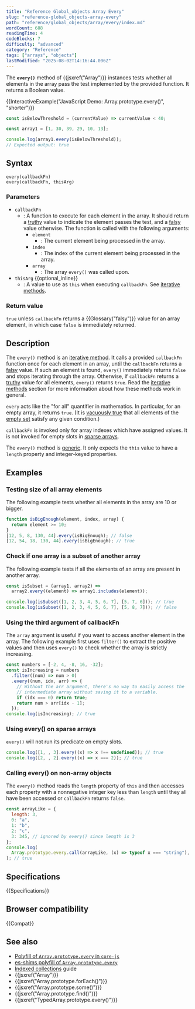 ```yaml
---
title: "Reference Global_objects Array Every"
slug: "reference-global_objects-array-every"
path: "reference/global_objects/array/every/index.md"
wordCount: 688
readingTime: 4
codeBlocks: 7
difficulty: "advanced"
category: "Reference"
tags: ["arrays", "objects"]
lastModified: "2025-08-02T14:16:44.006Z"
---
```



The **`every()`** method of {{jsxref("Array")}} instances tests whether
all elements in the array pass the test implemented by the provided function. It
returns a Boolean value.

{{InteractiveExample("JavaScript Demo: Array.prototype.every()", "shorter")}}

```js interactive-example
const isBelowThreshold = (currentValue) => currentValue < 40;

const array1 = [1, 30, 39, 29, 10, 13];

console.log(array1.every(isBelowThreshold));
// Expected output: true
```

## Syntax

```js-nolint
every(callbackFn)
every(callbackFn, thisArg)
```

### Parameters

- `callbackFn`
  - : A function to execute for each element in the array. It should return a [truthy](/en-US/docs/Glossary/Truthy) value to indicate the element passes the test, and a [falsy](/en-US/docs/Glossary/Falsy) value otherwise. The function is called with the following arguments:
    - `element`
      - : The current element being processed in the array.
    - `index`
      - : The index of the current element being processed in the array.
    - `array`
      - : The array `every()` was called upon.
- `thisArg` {{optional_inline}}
  - : A value to use as `this` when executing `callbackFn`. See [iterative methods](/en-US/docs/Web/JavaScript/Reference/Global_Objects/Array#iterative_methods).

### Return value

`true` unless `callbackFn` returns a {{Glossary("falsy")}} value for an array element, in which case `false` is immediately returned.

## Description

The `every()` method is an [iterative method](/en-US/docs/Web/JavaScript/Reference/Global_Objects/Array#iterative_methods). It calls a provided `callbackFn` function once for each element in an array, until the `callbackFn` returns a [falsy](/en-US/docs/Glossary/Falsy) value. If such an element is found, `every()` immediately returns `false` and stops iterating through the array. Otherwise, if `callbackFn` returns a [truthy](/en-US/docs/Glossary/Truthy) value for all elements, `every()` returns `true`. Read the [iterative methods](/en-US/docs/Web/JavaScript/Reference/Global_Objects/Array#iterative_methods) section for more information about how these methods work in general.

`every` acts like the "for all" quantifier in mathematics. In particular, for an empty array, it returns `true`. (It is [vacuously true](https://en.wikipedia.org/wiki/Vacuous_truth) that all elements of the [empty set](https://en.wikipedia.org/wiki/Empty_set#Properties) satisfy any given condition.)

`callbackFn` is invoked only for array indexes which have assigned values. It is not invoked for empty slots in [sparse arrays](/en-US/docs/Web/JavaScript/Guide/Indexed_collections#sparse_arrays).

The `every()` method is [generic](/en-US/docs/Web/JavaScript/Reference/Global_Objects/Array#generic_array_methods). It only expects the `this` value to have a `length` property and integer-keyed properties.

## Examples

### Testing size of all array elements

The following example tests whether all elements in the array are 10 or bigger.

```js
function isBigEnough(element, index, array) {
  return element >= 10;
}
[12, 5, 8, 130, 44].every(isBigEnough); // false
[12, 54, 18, 130, 44].every(isBigEnough); // true
```

### Check if one array is a subset of another array

The following example tests if all the elements of an array are present in another array.

```js
const isSubset = (array1, array2) =>
  array2.every((element) => array1.includes(element));

console.log(isSubset([1, 2, 3, 4, 5, 6, 7], [5, 7, 6])); // true
console.log(isSubset([1, 2, 3, 4, 5, 6, 7], [5, 8, 7])); // false
```

### Using the third argument of callbackFn

The `array` argument is useful if you want to access another element in the array. The following example first uses `filter()` to extract the positive values and then uses `every()` to check whether the array is strictly increasing.

```js
const numbers = [-2, 4, -8, 16, -32];
const isIncreasing = numbers
  .filter((num) => num > 0)
  .every((num, idx, arr) => {
    // Without the arr argument, there's no way to easily access the
    // intermediate array without saving it to a variable.
    if (idx === 0) return true;
    return num > arr[idx - 1];
  });
console.log(isIncreasing); // true
```

### Using every() on sparse arrays

`every()` will not run its predicate on empty slots.

```js
console.log([1, , 3].every((x) => x !== undefined)); // true
console.log([2, , 2].every((x) => x === 2)); // true
```

### Calling every() on non-array objects

The `every()` method reads the `length` property of `this` and then accesses each property with a nonnegative integer key less than `length` until they all have been accessed or `callbackFn` returns `false`.

```js
const arrayLike = {
  length: 3,
  0: "a",
  1: "b",
  2: "c",
  3: 345, // ignored by every() since length is 3
};
console.log(
  Array.prototype.every.call(arrayLike, (x) => typeof x === "string"),
); // true
```

## Specifications

{{Specifications}}

## Browser compatibility

{{Compat}}

## See also

- [Polyfill of `Array.prototype.every` in `core-js`](https://github.com/zloirock/core-js#ecmascript-array)
- [es-shims polyfill of `Array.prototype.every`](https://www.npmjs.com/package/array.prototype.every)
- [Indexed collections](/en-US/docs/Web/JavaScript/Guide/Indexed_collections) guide
- {{jsxref("Array")}}
- {{jsxref("Array.prototype.forEach()")}}
- {{jsxref("Array.prototype.some()")}}
- {{jsxref("Array.prototype.find()")}}
- {{jsxref("TypedArray.prototype.every()")}}
